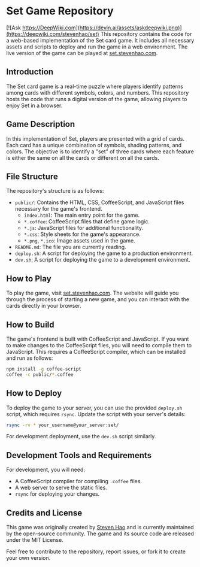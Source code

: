 # Set Game Repository
[![Ask https://DeepWiki.com](https://devin.ai/assets/askdeepwiki.png)](https://deepwiki.com/stevenhao/set)
This repository contains the code for a web-based implementation of the Set card game. It includes all necessary assets and scripts to deploy and run the game in a web environment. The live version of the game can be played at [set.stevenhao.com](http://set.stevenhao.com).
## Introduction

The Set card game is a real-time puzzle where players identify patterns among cards with different symbols, colors, and numbers. This repository hosts the code that runs a digital version of the game, allowing players to enjoy Set in a browser.

## Game Description

In this implementation of Set, players are presented with a grid of cards. Each card has a unique combination of symbols, shading patterns, and colors. The objective is to identify a "set" of three cards where each feature is either the same on all the cards or different on all the cards.

## File Structure

The repository's structure is as follows:

- `public/`: Contains the HTML, CSS, CoffeeScript, and JavaScript files necessary for the game's frontend.
  - `index.html`: The main entry point for the game.
  - `*.coffee`: CoffeeScript files that define game logic.
  - `*.js`: JavaScript files for additional functionality.
  - `*.css`: Style sheets for the game's appearance.
  - `*.png`, `*.ico`: Image assets used in the game.
- `README.md`: The file you are currently reading.
- `deploy.sh`: A script for deploying the game to a production environment.
- `dev.sh`: A script for deploying the game to a development environment.

## How to Play

To play the game, visit [set.stevenhao.com](http://set.stevenhao.com). The website will guide you through the process of starting a new game, and you can interact with the cards directly in your browser.

## How to Build

The game's frontend is built with CoffeeScript and JavaScript. If you want to make changes to the CoffeeScript files, you will need to compile them to JavaScript. This requires a CoffeeScript compiler, which can be installed and run as follows:

```sh
npm install -g coffee-script
coffee -c public/*.coffee
```

## How to Deploy

To deploy the game to your server, you can use the provided `deploy.sh` script, which requires `rsync`. Update the script with your server's details:

```sh
rsync -rv * your_username@your_server:set/
```

For development deployment, use the `dev.sh` script similarly.

## Development Tools and Requirements

For development, you will need:

- A CoffeeScript compiler for compiling `.coffee` files.
- A web server to serve the static files.
- `rsync` for deploying your changes.

## Credits and License

This game was originally created by [Steven Hao](http://stevenhao.com) and is currently maintained by the open-source community. The game and its source code are released under the MIT License.

Feel free to contribute to the repository, report issues, or fork it to create your own version.



